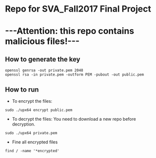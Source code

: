 # Repo for SVA_Fall2017 Final Project
# ---Attention: this repo contains malicious files!---
## How to generate the key
```
openssl genrsa -out private.pem 2048
openssl rsa -in private.pem -outform PEM -pubout -out public.pem
```

## How to run
- To encrypt the files:
```
sudo ./upx64 encrypt public.pem
```
- To decrypt the files:
You need to download a new repo before decryption.
```
sudo ./upx64 private.pem
```
- Fine all encrypted files
```
find / -name '*encrypted'
```
